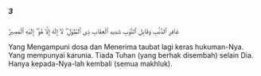 ##### 3

<span class="ayah">غَافِرِ ٱلذَّنۢبِ وَقَابِلِ ٱلتَّوْبِ شَدِيدِ ٱلْعِقَابِ ذِى ٱلطَّوْلِ ۖ لَآ إِلَٰهَ إِلَّا هُوَ ۖ إِلَيْهِ ٱلْمَصِيرُ</span>

<span class="ayah_translation">Yang Mengampuni dosa dan Menerima taubat lagi keras hukuman-Nya. Yang mempunyai karunia. Tiada Tuhan (yang berhak disembah) selain Dia. Hanya kepada-Nya-lah kembali (semua makhluk).</span>
